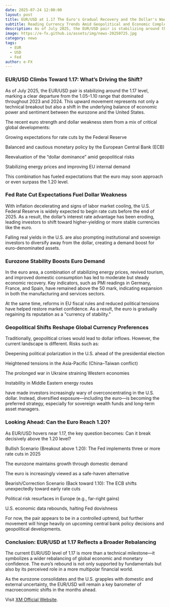 ```yaml
---
date: 2025-07-24 12:00:00
layout: post
title: EUR/USD at 1.17 The Euro's Gradual Recovery and the Dollar's Waning Dominance
subtitle: Reading Currency Trends Amid Geopolitical and Economic Complexity
description: As of July 2025, the EUR/USD pair is stabilizing around the 1.17 level, marking a clear departure from the 1.05–1.10 range that dominated throughout 2023 and 2024. 
image: https://e-fx.github.io/assets/img/news-20250725.jpg
category: news
tags:
  - EUR
  - USD
  - Fed
author: e-FX
---
```



### EUR/USD Climbs Toward 1.17: What’s Driving the Shift?
As of July 2025, the EUR/USD pair is stabilizing around the 1.17 level, marking a clear departure from the 1.05–1.10 range that dominated throughout 2023 and 2024. This upward movement represents not only a technical breakout but also a shift in the underlying balance of economic power and sentiment between the eurozone and the United States.

The recent euro strength and dollar weakness stem from a mix of critical global developments:

Growing expectations for rate cuts by the Federal Reserve

Balanced and cautious monetary policy by the European Central Bank (ECB)

Reevaluation of the “dollar dominance” amid geopolitical risks

Stabilizing energy prices and improving EU internal demand

This combination has fueled expectations that the euro may soon approach or even surpass the 1.20 level.

### Fed Rate Cut Expectations Fuel Dollar Weakness
With inflation decelerating and signs of labor market cooling, the U.S. Federal Reserve is widely expected to begin rate cuts before the end of 2025. As a result, the dollar’s interest rate advantage has been eroding, leading investors to shift toward higher-yielding or more stable currencies like the euro.

Falling real yields in the U.S. are also prompting institutional and sovereign investors to diversify away from the dollar, creating a demand boost for euro-denominated assets.

### Eurozone Stability Boosts Euro Demand
In the euro area, a combination of stabilizing energy prices, revived tourism, and improved domestic consumption has led to moderate but steady economic recovery. Key indicators, such as PMI readings in Germany, France, and Spain, have remained above the 50 mark, indicating expansion in both the manufacturing and services sectors.

At the same time, reforms in EU fiscal rules and reduced political tensions have helped restore market confidence. As a result, the euro is gradually regaining its reputation as a "currency of stability."

### Geopolitical Shifts Reshape Global Currency Preferences
Traditionally, geopolitical crises would lead to dollar inflows. However, the current landscape is different. Risks such as:

Deepening political polarization in the U.S. ahead of the presidential election

Heightened tensions in the Asia-Pacific (China–Taiwan conflict)

The prolonged war in Ukraine straining Western economies

Instability in Middle Eastern energy routes

have made investors increasingly wary of overconcentrating in the U.S. dollar. Instead, diversified exposure—including the euro—is becoming the preferred strategy, especially for sovereign wealth funds and long-term asset managers.

### Looking Ahead: Can the Euro Reach 1.20?
As EUR/USD hovers near 1.17, the key question becomes: Can it break decisively above the 1.20 level?

Bullish Scenario (Breakout above 1.20):
The Fed implements three or more rate cuts in 2025

The eurozone maintains growth through domestic demand

The euro is increasingly viewed as a safe-haven alternative

Bearish/Correction Scenario (Back toward 1.10):
The ECB shifts unexpectedly toward early rate cuts

Political risk resurfaces in Europe (e.g., far-right gains)

U.S. economic data rebounds, halting Fed dovishness

For now, the pair appears to be in a controlled uptrend, but further movement will hinge heavily on upcoming central bank policy decisions and geopolitical developments.

### Conclusion: EUR/USD at 1.17 Reflects a Broader Rebalancing
The current EUR/USD level of 1.17 is more than a technical milestone—it symbolizes a wider rebalancing of global economic and monetary confidence. The euro’s rebound is not only supported by fundamentals but also by its perceived role in a more multipolar financial world.

As the eurozone consolidates and the U.S. grapples with domestic and external uncertainty, the EUR/USD will remain a key barometer of macroeconomic shifts in the months ahead.

Visit [XM Official Website](https://clicks.pipaffiliates.com/c?c=550036&l=en&p=0).